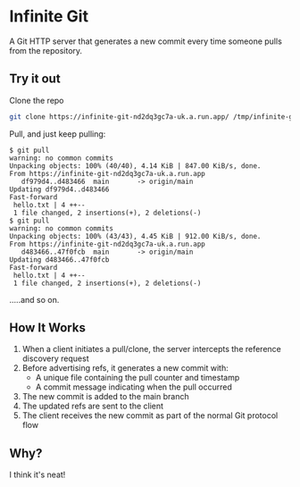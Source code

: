 # Infinite Git

A Git HTTP server that generates a new commit every time someone pulls from the repository.

## Try it out

Clone the repo

```sh
git clone https://infinite-git-nd2dq3gc7a-uk.a.run.app/ /tmp/infinite-git && cd /tmp/infinite-git
```

Pull, and just keep pulling:

```
$ git pull
warning: no common commits
Unpacking objects: 100% (40/40), 4.14 KiB | 847.00 KiB/s, done.
From https://infinite-git-nd2dq3gc7a-uk.a.run.app
   df979d4..d483466  main       -> origin/main
Updating df979d4..d483466
Fast-forward
 hello.txt | 4 ++--
 1 file changed, 2 insertions(+), 2 deletions(-)
$ git pull
warning: no common commits
Unpacking objects: 100% (43/43), 4.45 KiB | 912.00 KiB/s, done.
From https://infinite-git-nd2dq3gc7a-uk.a.run.app
   d483466..47f0fcb  main       -> origin/main
Updating d483466..47f0fcb
Fast-forward
 hello.txt | 4 ++--
 1 file changed, 2 insertions(+), 2 deletions(-)
```

.....and so on.

## How It Works

1. When a client initiates a pull/clone, the server intercepts the reference discovery request
2. Before advertising refs, it generates a new commit with:
   - A unique file containing the pull counter and timestamp
   - A commit message indicating when the pull occurred
3. The new commit is added to the main branch
4. The updated refs are sent to the client
5. The client receives the new commit as part of the normal Git protocol flow

## Why?

I think it's neat!

